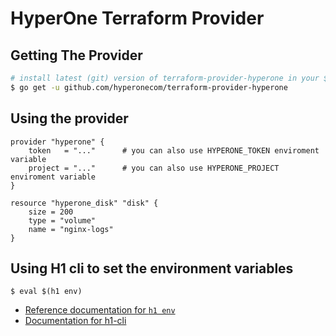 HyperOne Terraform Provider
==================


Getting The Provider
---------------------

```sh
# install latest (git) version of terraform-provider-hyperone in your $GOPATH/bin
$ go get -u github.com/hyperonecom/terraform-provider-hyperone
```

Using the provider
----------------------

```
provider "hyperone" {
    token   = "..."      # you can also use HYPERONE_TOKEN enviroment variable
    project = "..."      # you can also use HYPERONE_PROJECT enviroment variable
}

resource "hyperone_disk" "disk" {
    size = 200
    type = "volume"
    name = "nginx-logs"
}
```

Using H1 cli to set the environment variables
----------------------

```
$ eval $(h1 env)
```

- [Reference documentation for `h1 env`](https://www.hyperone.com/tools/cli/resources/reference/env.html#syntax)
- [Documentation for h1-cli](https://www.hyperone.com/tools/cli/)